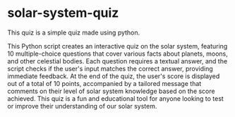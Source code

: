 # solar-system-quiz
This quiz is a simple quiz made using python.


This Python script creates an interactive quiz on the solar system, featuring 10 multiple-choice questions that cover various facts about planets, moons, and other celestial bodies. Each question requires a textual answer, and the script checks if the user's input matches the correct answer, providing immediate feedback. At the end of the quiz, the user's score is displayed out of a total of 10 points, accompanied by a tailored message that comments on their level of solar system knowledge based on the score achieved. This quiz is a fun and educational tool for anyone looking to test or improve their understanding of our solar system. 
